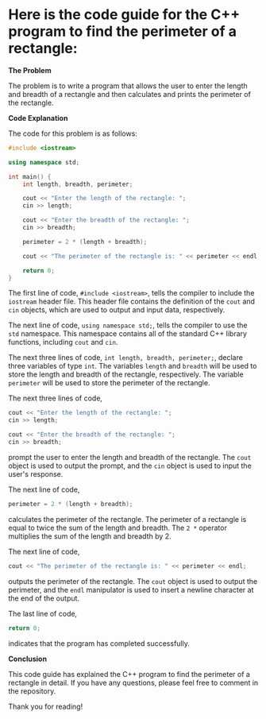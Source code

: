 # Here is the code guide for the C++ program to find the perimeter of a rectangle:

**The Problem**

The problem is to write a program that allows the user to enter the length and breadth of a rectangle and then calculates and prints the perimeter of the rectangle.

**Code Explanation**

The code for this problem is as follows:

```c++
#include <iostream>

using namespace std;

int main() {
    int length, breadth, perimeter;

    cout << "Enter the length of the rectangle: ";
    cin >> length;

    cout << "Enter the breadth of the rectangle: ";
    cin >> breadth;

    perimeter = 2 * (length + breadth);

    cout << "The perimeter of the rectangle is: " << perimeter << endl;

    return 0;
}
```

The first line of code, `#include <iostream>`, tells the compiler to include the `iostream` header file. This header file contains the definition of the `cout` and `cin` objects, which are used to output and input data, respectively.

The next line of code, `using namespace std;`, tells the compiler to use the `std` namespace. This namespace contains all of the standard C++ library functions, including `cout` and `cin`.

The next three lines of code, `int length, breadth, perimeter;`, declare three variables of type `int`. The variables `length` and `breadth` will be used to store the length and breadth of the rectangle, respectively. The variable `perimeter` will be used to store the perimeter of the rectangle.

The next three lines of code,
```c++
cout << "Enter the length of the rectangle: ";
cin >> length;

cout << "Enter the breadth of the rectangle: ";
cin >> breadth;
```
prompt the user to enter the length and breadth of the rectangle. The `cout` object is used to output the prompt, and the `cin` object is used to input the user's response.

The next line of code,
```c++
perimeter = 2 * (length + breadth);
```
calculates the perimeter of the rectangle. The perimeter of a rectangle is equal to twice the sum of the length and breadth. The `2 *` operator multiplies the sum of the length and breadth by 2.

The next line of code,
```c++
cout << "The perimeter of the rectangle is: " << perimeter << endl;
```
outputs the perimeter of the rectangle. The `cout` object is used to output the perimeter, and the `endl` manipulator is used to insert a newline character at the end of the output.

The last line of code,
```c++
return 0;
```
indicates that the program has completed successfully.

**Conclusion**

This code guide has explained the C++ program to find the perimeter of a rectangle in detail. If you have any questions, please feel free to comment in the repository.

Thank you for reading!